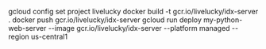 gcloud config set project livelucky
docker build -t gcr.io/livelucky/idx-server .
docker push gcr.io/livelucky/idx-server
gcloud run deploy my-python-web-server --image gcr.io/livelucky/idx-server --platform managed --region us-central1
